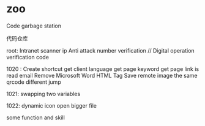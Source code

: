 zoo
===

Code garbage station

代码仓库 

root:
Intranet scanner
ip Anti attack
number verification  // Digital operation verification code

1020 : 
Create shortcut
get client language
get page  keyword
get page link
is read email
Remove Microsoft Word HTML Tag
Save remote image
the same qrcode different jump


1021:
swapping two variables

1022:
dynamic icon 
open bigger file



some function and skill
